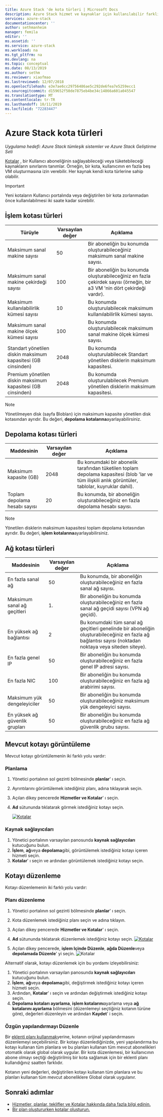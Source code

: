 ```yaml
---
title: Azure Stack 'de kota türleri | Microsoft Docs
description: Azure Stack hizmet ve kaynaklar için kullanılabilir farklı kota türlerini görüntüleyin ve düzenleyin.
services: azure-stack
documentationcenter: ''
author: sethmanheim
manager: femila
editor: ''
ms.assetid: ''
ms.service: azure-stack
ms.workload: na
ms.tgt_pltfrm: na
ms.devlang: na
ms.topic: conceptual
ms.date: 08/13/2019
ms.author: sethm
ms.reviewer: xiaofmao
ms.lastreviewed: 12/07/2018
ms.openlocfilehash: e3e7ae6cc29756486ae5c292de6fea7e5259ecc1
ms.sourcegitcommit: d159652f50de7875eb4be34c14866a601a045547
ms.translationtype: MT
ms.contentlocale: tr-TR
ms.lasthandoff: 10/11/2019
ms.locfileid: "72283447"
---
```

# <a name="quota-types-in-azure-stack"></a>Azure Stack kota türleri

*Uygulama hedefi: Azure Stack tümleşik sistemler ve Azure Stack Geliştirme Seti*

[Kotalar](service-plan-offer-subscription-overview.md#plans) , bir Kullanıcı aboneliğinin sağlayabileceği veya tüketebileceği kaynakların sınırlarını tanımlar. Örneğin, bir kota, kullanıcının en fazla beş VM oluşturmasına izin verebilir. Her kaynak kendi kota türlerine sahip olabilir.

> [!IMPORTANT]
> Yeni kotaların Kullanıcı portalında veya değiştirilen bir kota zorlanmadan önce kullanılabilmesi iki saate kadar sürebilir.

## <a name="compute-quota-types"></a>İşlem kotası türleri

| **Türüyle** | **Varsayılan değer** | **Açıklama** |
| --- | --- | --- |
| Maksimum sanal makine sayısı | 50 | Bir aboneliğin bu konumda oluşturabileceğiniz maksimum sanal makine sayısı. |
| Maksimum sanal makine çekirdeği sayısı | 100 | Bir aboneliğin bu konumda oluşturabileceğiniz en fazla çekirdek sayısı (örneğin, bir a3 VM 'nin dört çekirdeği vardır). |
| Maksimum kullanılabilirlik kümesi sayısı | 10 | Bu konumda oluşturulabilecek maksimum kullanılabilirlik kümesi sayısı. |
| Maksimum sanal makine ölçek kümesi sayısı | 100 | Bu konumda oluşturulabilecek maksimum sanal makine ölçek kümesi sayısı. |
| Standart yönetilen diskin maksimum kapasitesi (GB cinsinden) | 2048 | Bu konumda oluşturulabilecek Standart yönetilen disklerin maksimum kapasitesi. |
| Premium yönetilen diskin maksimum kapasitesi (GB cinsinden) | 2048 | Bu konumda oluşturulabilecek Premium yönetilen disklerin maksimum kapasitesi. |

> [!NOTE]  
> Yönetilmeyen disk (sayfa Blobları) için maksimum kapasite yönetilen disk kotasından ayrıdır. Bu değeri, **depolama kotalarına**ayarlayabilirsiniz.

## <a name="storage-quota-types"></a>Depolama kotası türleri

| **Maddesinin** | **Varsayılan değer** | **Açıklama** |
| --- | --- | --- |
| Maksimum kapasite (GB) |2048 |Bu konumdaki bir abonelik tarafından tüketilen toplam depolama kapasitesi (blob 'lar ve tüm ilişkili anlık görüntüler, tablolar, kuyruklar dahil). |
| Toplam depolama hesabı sayısı |20 |Bu konumda, bir aboneliğin oluşturabileceğiniz en fazla depolama hesabı sayısı. |

> [!NOTE]  
> Yönetilen disklerin maksimum kapasitesi toplam depolama kotasından ayrıdır. Bu değeri, **işlem kotalarına**ayarlayabilirsiniz.

## <a name="network-quota-types"></a>Ağ kotası türleri

| **Maddesinin** | **Varsayılan değer** | **Açıklama** |
| --- | --- | --- |
| En fazla sanal ağ |50 |Bu konumda, bir aboneliğin oluşturabileceğiniz en fazla sanal ağ sayısı. |
| Maksimum sanal ağ geçitleri |1\. |Bir aboneliğin bu konumda oluşturabileceğiniz en fazla sanal ağ geçidi sayısı (VPN ağ geçidi). |
| En yüksek ağ bağlantısı |2 |Bu konumdaki tüm sanal ağ geçitleri genelinde bir aboneliğin oluşturabileceğiniz en fazla ağ bağlantısı sayısı (noktadan noktaya veya siteden siteye). |
| En fazla genel IP |50 |Bir aboneliğin bu konumda oluşturabileceğiniz en fazla genel IP adresi sayısı. |
| En fazla NIC |100 |Bir aboneliğin bu konumda oluşturabileceğiniz en fazla ağ arabirimi sayısı. |
| Maksimum yük dengeleyiciler |50 |Bir aboneliğin bu konumda oluşturabileceğiniz maksimum yük dengeleyici sayısı. |
| En yüksek ağ güvenlik grupları |50 |Bir aboneliğin bu konumda oluşturabileceğiniz en fazla ağ güvenlik grubu sayısı. |

## <a name="view-an-existing-quota"></a>Mevcut kotayı görüntüleme

Mevcut kotayı görüntülemenin iki farklı yolu vardır:

### <a name="plans"></a>Planlama

1. Yönetici portalının sol gezinti bölmesinde **planlar**' ı seçin.
2. Ayrıntılarını görüntülemek istediğiniz planı, adına tıklayarak seçin.
3. Açılan dikey pencerede **Hizmetler ve Kotalar**' ı seçin.
4. **Ad** sütununda tıklatarak görmek istediğiniz kotayı seçin.

    [![Kotalar](media/azure-stack-quota-types/quotas1sm.png "Görünüm kotaları")](media/azure-stack-quota-types/quotas1.png#lightbox)

### <a name="resource-providers"></a>Kaynak sağlayıcıları

1. Yönetici portalının varsayılan panosunda **kaynak sağlayıcıları** kutucuğunu bulun.
2. **İşlem**, **ağ**veya **depolama**gibi, görüntülemek istediğiniz kotayı içeren hizmeti seçin.
3. **Kotalar**' ı seçin ve ardından görüntülemek istediğiniz kotayı seçin.

## <a name="edit-a-quota"></a>Kotayı düzenleme

Kotayı düzenlemenin iki farklı yolu vardır:

### <a name="edit-a-plan"></a>Planı düzenleme

1. Yönetici portalının sol gezinti bölmesinde **planlar**' ı seçin.
2. Kota düzenlemek istediğiniz planı seçin ve adına tıklayın.
3. Açılan dikey pencerede **Hizmetler ve Kotalar**' ı seçin.
4. **Ad** sütununda tıklatarak düzenlemek istediğiniz kotayı seçin.
    [![Kotalar](media/azure-stack-quota-types/quotas1sm.png "Görünüm kotaları")](media/azure-stack-quota-types/quotas1.png#lightbox)

5. Açılan dikey pencerede, **işlem Içinde Düzenle**, **ağda Düzenle**veya **depolamada Düzenle**' yi seçin.
    ![Kotalar](media/azure-stack-quota-types/quotas3.png "Görünüm kotaları")

Alternatif olarak, kotayı düzenlemek için bu yordamı izleyebilirsiniz:

1. Yönetici portalının varsayılan panosunda **kaynak sağlayıcıları** kutucuğunu bulun.
2. **İşlem**, **ağ**veya **depolama**gibi, değiştirmek istediğiniz kotayı içeren hizmeti seçin.
3. Ardından, **Kotalar**' ı seçin ve ardından değiştirmek istediğiniz kotayı seçin.
4. **Depolama kotaları ayarlama**, **işlem kotalarını**ayarlama veya **ağ kotalarını ayarlama** bölmesini (düzenlemeyi seçtiğiniz kotanın türüne göre), değerleri düzenleyin ve ardından **Kaydet**' i seçin.

### <a name="edit-original-configuration"></a>Özgün yapılandırmayı Düzenle
  
Bir [eklenti planı kullanmak](create-add-on-plan.md)yerine, kotanın orijinal yapılandırmasını düzenlemeyi seçebilirsiniz. Bir kotayı düzenlediğinizde, yeni yapılandırma bu kotayı kullanan tüm planlara ve bu planları kullanan tüm mevcut abonelikleri otomatik olarak global olarak uygular. Bir kota düzenlemesi, bir kullanıcının abone olmayı seçtiği değiştirilmiş bir kota sağlamak için bir eklenti planı kullandığınız saatten farklıdır.

Kotanın yeni değerleri, değiştirilen kotayı kullanan tüm planlara ve bu planları kullanan tüm mevcut aboneliklere Global olarak uygulanır.

## <a name="next-steps"></a>Sonraki adımlar

- [Hizmetler, planlar, teklifler ve Kotalar hakkında daha fazla bilgi edinin.](service-plan-offer-subscription-overview.md)
- [Bir plan oluştururken kotalar oluşturun.](azure-stack-create-plan.md)
